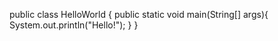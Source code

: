 public class HelloWorld {
public static void main(String[] args){
System.out.println("Hello!");
}
}
